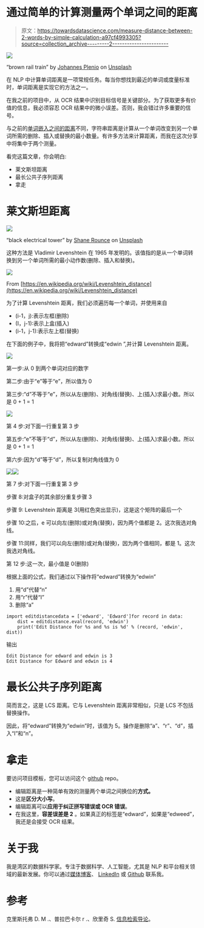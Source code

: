 # 通过简单的计算测量两个单词之间的距离

> 原文：<https://towardsdatascience.com/measure-distance-between-2-words-by-simple-calculation-a97cf4993305?source=collection_archive---------2----------------------->

![](img/b237ef96dc603baf009ecc62ae6e4dc1.png)

“brown rail train” by [Johannes Plenio](https://unsplash.com/@jplenio?utm_source=medium&utm_medium=referral) on [Unsplash](https://unsplash.com?utm_source=medium&utm_medium=referral)

在 NLP 中计算单词距离是一项常规任务。每当你想找到最近的单词或度量标准时，单词距离是实现它的方法之一。

在我之前的项目中，从 OCR 结果中识别目标信号是关键部分。为了获取更多有价值的信息，我必须容忍 OCR 结果中的微小误差。否则，我会错过许多重要的信号。

与之前的[单词嵌入之间的距离](/word-distance-between-word-embeddings-cc3e9cf1d632)不同，字符串距离是计算从一个单词改变到另一个单词所需的删除、插入或替换的最小数量。有许多方法来计算距离，而我在这次分享中将集中于两个测量。

看完这篇文章，你会明白:

*   莱文斯坦距离
*   最长公共子序列距离
*   拿走

# 莱文斯坦距离

![](img/d794ce8fba4ba12286478e287d131b2a.png)

“black electrical tower” by [Shane Rounce](https://unsplash.com/@shanerounce?utm_source=medium&utm_medium=referral) on [Unsplash](https://unsplash.com?utm_source=medium&utm_medium=referral)

这种方法是 Vladimir Levenshtein 在 1965 年发明的。该值指的是从一个单词转换到另一个单词所需的最小动作数(删除、插入和替换)。

![](img/1494187fc26c2ec05464bfc230e6e697.png)

From [https://en.wikipedia.org/wiki/Levenshtein_distance](https://en.wikipedia.org/wiki/Levenshtein_distance)

为了计算 Levenshtein 距离，我们必须遍历每一个单词，并使用来自

*   (i-1，j):表示左框(删除)
*   (I，j-1):表示上盒(插入)
*   (i-1，j-1):表示左上框(替换)

在下面的例子中，我将把“edward”转换成“edwin ”,并计算 Levenshtein 距离。

![](img/bf7a52562633bace48103bba780e26de.png)

第一步:从 0 到两个单词对应的数字

第二步:由于“e”等于“e”，所以值为 0

第三步:“d”不等于“e”，所以从左(删除)、对角线(替换)、上(插入)求最小数。所以是 0 + 1 = 1

![](img/152a730c9674541a8f6a2c543890c679.png)

第 4 步:对下面一行重复第 3 步

第五步:“e”不等于“d”，所以从左(删除)、对角线(替换)、上(插入)求最小数。所以是 0 + 1 = 1

第六步:因为“d”等于“d”，所以复制对角线值为 0

![](img/94b1233c90873efafb3343fa4a15ad20.png)![](img/6a54ea4bce13495247a6d85fedad6509.png)

第 7 步:对下面一行重复第 3 步

步骤 8:对盒子的其余部分重复步骤 3

步骤 9: Levenshtein 距离是 3(用红色突出显示)，这是这个矩阵的最后一个

步骤 10:之后，e 可以向左(删除)或对角(替换)，因为两个值都是 2。这次我选对角线。

步骤 11:同样，我们可以向左(删除)或对角(替换)，因为两个值相同，都是 1。这次我选对角线。

第 12 步:这一次，最小值是 0(删除)

根据上面的公式，我们通过以下操作将“edward”转换为“edwin”

1.  用“d”代替“n”
2.  用“r”代替“I”
3.  删除“a”

```
import editdistancedata = ['edward', 'Edward']for record in data:
    dist = editdistance.eval(record, 'edwin')
    print('Edit Distance for %s and %s is %d' % (record, 'edwin', dist))
```

输出

```
Edit Distance for edward and edwin is 3
Edit Distance for Edward and edwin is 4
```

# 最长公共子序列距离

简而言之，这是 LCS 距离。它与 Levenshtein 距离非常相似，只是 LCS 不包括替换操作。

因此，将“edward”转换为“edwin”时，该值为 5。操作是删除“a”、“r”、“d”，插入“I”和“n”。

# 拿走

要访问项目模板，您可以访问这个 [github](https://github.com/makcedward/nlp/blob/master/sample/nlp-distance-edit_distance.ipynb) repo。

*   编辑距离是一种简单有效的测量两个单词之间换位的**方式。**
*   这是**区分大小写**。
*   编辑距离可以**应用于纠正拼写错误或 OCR 错误**。
*   在我这里，**容差误差是 2** 。如果真正的标签是“edward”，如果是“edweed”，我还是会接受 OCR 结果。

# 关于我

我是湾区的数据科学家。专注于数据科学、人工智能，尤其是 NLP 和平台相关领域的最新发展。你可以通过[媒体博客](http://medium.com/@makcedward/)、 [LinkedIn](https://www.linkedin.com/in/edwardma1026) 或 [Github](https://github.com/makcedward) 联系我。

# 参考

克里斯托弗 D. M .、普拉巴卡尔 r .、欣里奇 S. [信息检索导论](https://nlp.stanford.edu/IR-book/html/htmledition/edit-distance-1.html)。